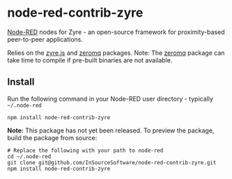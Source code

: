 node-red-contrib-zyre
==

[Node-RED](http://nodered.org/) nodes for Zyre - an open-source framework for proximity-based peer-to-peer applications.

Relies on the [zyre.js](https://www.npmjs.com/package/zyre.js) and [zeromq](https://www.npmjs.com/package/zeromq) packages. Note: The [zeromq](https://www.npmjs.com/package/zyre.js) package can take time to compile if pre-built binaries are not available.

Install
--

Run the following command in your Node-RED user directory - typically `~/.node-red`

    npm install node-red-contrib-zyre

**Note:** This package has not yet been released. To preview the package, build the package from source:

    # Replace the following with your path to node-red
    cd ~/.node-red
    git clone git@github.com/InSourceSoftware/node-red-contrib-zyre.git
    npm install node-red-contrib-zyre

